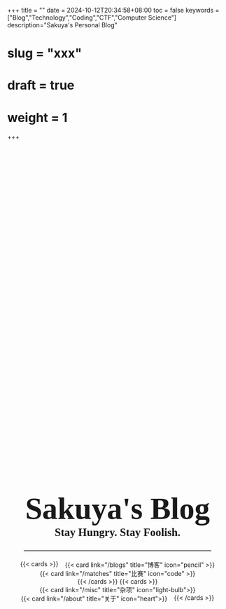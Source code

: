+++
title = ""
date = 2024-10-12T20:34:58+08:00
toc = false
keywords = ["Blog","Technology","Coding","CTF","Computer Science"]
description="Sakuya's Personal Blog"
# slug = "xxx"
# draft = true
# weight = 1
+++

<style>
    /* body {
        background-color: #f0f0f0; /* 设置页面背景色 */
        color: #333; /* 可选：设置文本颜色 */
    } */
</style>

<div align="center" style="margin-top: 20vh;"> <!-- 确保居中 -->
    <h1 style="font-size: 5em; font-family: 'Times New Roman', serif; margin-bottom: 0em;">
        Sakuya's Blog
    </h1>
    <h3 style="font-size: 1.8em; font-family: 'Times New Roman', serif; margin-top: 0em;">
        Stay Hungry. Stay Foolish.
    </h3>
</div>

<hr style="width: 85% !important; border: 1px solid #d1d5db; margin: 20px auto;">

<div style="display: flex; justify-content: center; flex-wrap: wrap; row-gap: 0px; column-gap: 15px; margin-top: 0em;">
    {{< cards >}}
        <div style="min-width: 300px;"> <!-- 设置卡片最小宽度 -->
            {{< card link="/blogs" title="博客" icon="pencil" >}}
        </div>
        <div style="min-width: 300px;">
            {{< card link="/matches" title="比赛" icon="code" >}}
        </div>
    {{< /cards >}}
    {{< cards >}}
        <div style="min-width: 300px;">
            {{< card link="/misc" title="杂项" icon="light-bulb">}}
        </div>
        <div style="min-width: 300px;">
            {{< card link="/about" title="关于" icon="heart">}}
        </div>
    {{< /cards >}}
</div>
